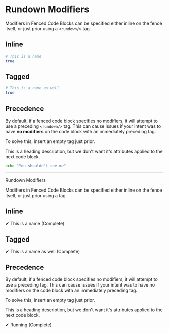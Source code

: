 # Rundown Modifiers

Modifiers in Fenced Code Blocks can be specified either inline on the fence itself, or just prior using a `<rundown/>` tag.

## Inline

``` bash named
# This is a name
true
```

## Tagged

<r named/>

``` bash
# This is a name as well
true
```

## Precedence

By default, if a fenced code block specifies no modifiers, it will attempt to use a preceding `<rundown/>` tag. This can cause issues if your intent was to have **no modifiers** on the code block with an immediately preceding tag.

To solve this, insert an empty tag just prior.

<r desc stdout>This is a heading description, but we don't want it's attributes applied to the next code block.</r>

<r/>

``` bash
echo "You shouldn't see me"
```

-----

Rundown Modifiers

  Modifiers in Fenced Code Blocks can be specified either inline on the fence 
  itself, or just prior using a  <rundown/>  tag.


  ## Inline

  ✔ This is a name (Complete)

  ## Tagged

  ✔ This is a name as well (Complete)

  ## Precedence

  By default, if a fenced code block specifies no modifiers, it will attempt 
  to use a preceding  <rundown/>  tag. This can cause issues if your intent
  was to have no modifiers on the code block with an immediately preceding 
  tag.

  To solve this, insert an empty tag just prior.

  This is a heading description, but we don't want it's attributes applied to 
  the next code block.

  ✔ Running (Complete)
